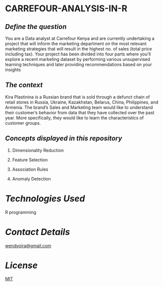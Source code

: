 # CARREFOUR-ANALYSIS-IN-R


## *Define the question*

You are a Data analyst at Carrefour Kenya and are currently undertaking a project that will inform the marketing department on the most relevant marketing strategies that will result in the highest no. of sales (total price including tax). Your project has been divided into four parts where you'll explore a recent marketing dataset by performing various unsupervised learning techniques and later providing recommendations based on your insights


## *The context*

Kira Plastinina is a Russian brand that is sold through a defunct chain of
retail stores in Russia, Ukraine, Kazakhstan, Belarus, China, Philippines, 
and Armenia. The brand’s Sales and Marketing team would like to understand
their customer’s behavior from data that they have collected over the past year.
More specifically, they would like to learn the characteristics of customer 
groups.

## *Concepts displayed in this repository*

1.  Dimensionality Reduction 

2.  Feature Selection

3.  Association Rules

4.  Anomaly Detection

# *Technologies Used*

R programming

# *Contact Details*

wendyoira@gmail.com

# *License*
[MIT](https://choosealicense.com/licenses/mit/)
